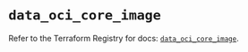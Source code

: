 # `data_oci_core_image`

Refer to the Terraform Registry for docs: [`data_oci_core_image`](https://registry.terraform.io/providers/oracle/oci/6.18.0/docs/data-sources/core_image).

